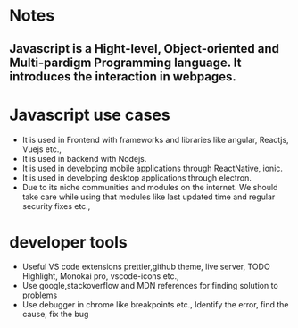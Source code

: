# Notes

## Javascript is a Hight-level, Object-oriented and Multi-pardigm Programming language. It introduces the interaction in webpages.

# Javascript use cases

- It is used in Frontend with frameworks and libraries like angular, Reactjs, Vuejs etc.,
- It is used in backend with Nodejs.
- It is used in developing mobile applications through ReactNative, ionic.
- It is used in developing desktop applications through electron.
- Due to its niche communities and modules on the internet. We should take care while using that modules like last updated time and regular security fixes etc.,

# developer tools

- Useful VS code extensions prettier,github theme, live server, TODO Highlight, Monokai pro, vscode-icons etc.,
- Use google,stackoverflow and MDN references for finding solution to problems
- Use debugger in chrome like breakpoints etc., Identify the error, find the cause, fix the bug
